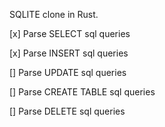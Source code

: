 
SQLITE clone in Rust.

[x] Parse SELECT sql queries

[x] Parse INSERT sql queries

[] Parse UPDATE sql queries

[] Parse CREATE TABLE sql queries

[] Parse DELETE sql queries
